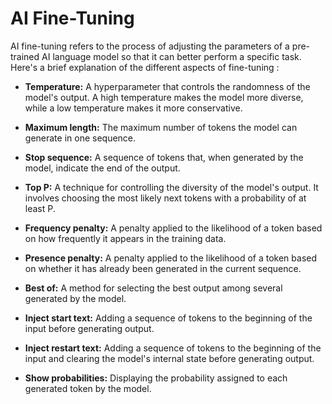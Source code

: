 # AI Fine-Tuning
AI fine-tuning refers to the process of adjusting the parameters of a pre-trained AI language model so that it can better perform a specific task. Here's a brief explanation of the different aspects of fine-tuning :

- **Temperature:** A hyperparameter that controls the randomness of the model's output. A high temperature makes the model more diverse, while a low temperature makes it more conservative.

- **Maximum length:** The maximum number of tokens the model can generate in one sequence.

- **Stop sequence:** A sequence of tokens that, when generated by the model, indicate the end of the output.

- **Top P:** A technique for controlling the diversity of the model's output. It involves choosing the most likely next tokens with a probability of at least P.

- **Frequency penalty:** A penalty applied to the likelihood of a token based on how frequently it appears in the training data.

- **Presence penalty:** A penalty applied to the likelihood of a token based on whether it has already been generated in the current sequence.

- **Best of:** A method for selecting the best output among several generated by the model.

- **Inject start text:** Adding a sequence of tokens to the beginning of the input before generating output.

- **Inject restart text:** Adding a sequence of tokens to the beginning of the input and clearing the model's internal state before generating output.

- **Show probabilities:** Displaying the probability assigned to each generated token by the model.
